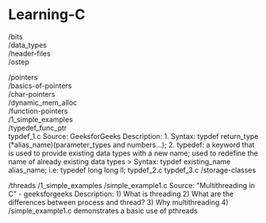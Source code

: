 # Learning-C

/bits <br />
/data_types <br />
/header-files <br />
/ostep <br />

/pointers <br /> 
/basics-of-pointers <br /> 
/char-pointers <br /> 
/dynamic_mem_alloc <br />
    /function-pointers <br />
        /1_simple_examples <br />
        /typedef_func_ptr <br />
            typdef_1.c
            Source: GeeksforGeeks
            Description:
          1. Syntax: typdef return_type (*alias_name)(parameter_types and numbers...);
          2. typedef: a keyword that is used to provide existing data types with a new name; used to redefine the name of already existing data types
        > Syntax: typdef existing_name alias_name;
        i.e:
          typedef long long ll;
    typdef_2.c
    typdef_3.c
/storage-classes

/threads
/1_simple_examples
  /simple_example1.c
    Source: "Multithreading in C" - geeksforgeeks
    Description:
      1) What is threading
      2) What are the differences between process and thread? 
      3) Why multithreading
      4) /simple_example1.c demonstrates a basic use of pthreads
